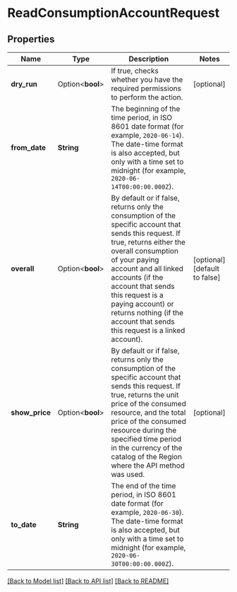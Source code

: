 # ReadConsumptionAccountRequest

## Properties

Name | Type | Description | Notes
------------ | ------------- | ------------- | -------------
**dry_run** | Option<**bool**> | If true, checks whether you have the required permissions to perform the action. | [optional]
**from_date** | **String** | The beginning of the time period, in ISO 8601 date format (for example, `2020-06-14`). The date-time format is also accepted, but only with a time set to midnight (for example, `2020-06-14T00:00:00.000Z`). | 
**overall** | Option<**bool**> | By default or if false, returns only the consumption of the specific account that sends this request. If true, returns either the overall consumption of your paying account and all linked accounts (if the account that sends this request is a paying account) or returns nothing (if the account that sends this request is a linked account). | [optional][default to false]
**show_price** | Option<**bool**> | By default or if false, returns only the consumption of the specific account that sends this request. If true, returns the unit price of the consumed resource, and the total price of the consumed resource during the specified time period in the currency of the catalog of the Region where the API method was used. | [optional]
**to_date** | **String** | The end of the time period, in ISO 8601 date format (for example, `2020-06-30`). The date-time format is also accepted, but only with a time set to midnight (for example, `2020-06-30T00:00:00.000Z`). | 

[[Back to Model list]](../README.md#documentation-for-models) [[Back to API list]](../README.md#documentation-for-api-endpoints) [[Back to README]](../README.md)


